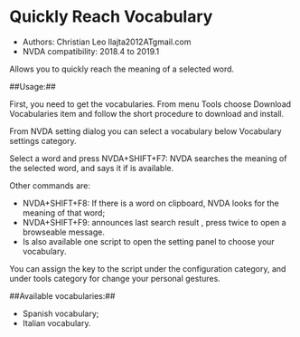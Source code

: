 # Quickly Reach Vocabulary #

* Authors: Christian Leo llajta2012ATgmail.com
* NVDA compatibility: 2018.4 to 2019.1

Allows you to quickly reach the meaning of a selected word.

##Usage:##

First, you need to get the vocabularies.
From menu Tools choose Download Vocabularies item and follow the short  procedure to download and install.

 From NVDA setting dialog  you can select   a vocabulary below  Vocabulary settings category.

Select a word and press NVDA+SHIFT+F7: NVDA searches  the meaning of the selected word, and says it if is available.

Other commands are:

*	NVDA+SHIFT+F8: If there is a word on clipboard,  NVDA looks for the meaning of that  word;
*	NVDA+SHIFT+F9: announces  last search result , press twice to open a browseable message.
*	Is also available one script to open the setting panel to choose your vocabulary.

You can assign the key to the script under the configuration category, and under tools category for change your personal gestures.

##Available vocabularies:##

*	Spanish vocabulary;
*	Italian vocabulary.


